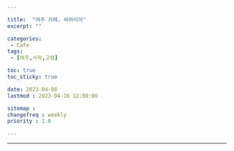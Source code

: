 ```yaml
---

title:  "여주 카페, 바하리야"
excerpt: ""

categories:
 - Cafe
tags:
 - [여주,사막,고렴]

toc: true
toc_sticky: true

date: 2023-04-08
lastmod : 2023-04-16 12:00:00

sitemap :
changefreq : weekly
priority : 1.0

---
```

---
